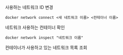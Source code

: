 사용하는 네트워크 ID 변경
```Shell 
docker network connect <새 네트워크 이름> <컨테이너 이름>
```


네트워크 사용하는 컨테이너 확인 
```shell
docker network inspect "네트워크 이름"
```

컨테이너가 사용하고 있는 네트워크 목록 조회
```sh

```